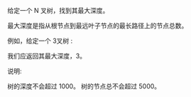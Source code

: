 给定一个 N 叉树，找到其最大深度。

最大深度是指从根节点到最远叶子节点的最长路径上的节点总数。

例如，给定一个 3叉树 :

 



 

我们应返回其最大深度，3。

说明:

树的深度不会超过 1000。
树的节点总不会超过 5000。